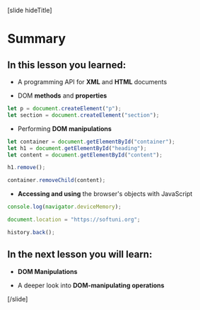 [slide hideTitle]

# Summary

## In this lesson you learned: 

- A programming API for **XML** and **HTML** documents

- DOM **methods** and **properties**

```js
let p = document.createElement("p");
let section = document.createElement("section");
```

- Performing **DOM manipulations**

```js
let container = document.getElementById("container");
let h1 = document.getElementById("heading");
let content = document.getElementById("content");

h1.remove();

container.removeChild(content);
```

- **Accessing and using** the browser's objects with JavaScript

```js
console.log(navigator.deviceMemory);

document.location = "https://softuni.org";

history.back();
```

## In the next lesson you will learn:

- **DOM Manipulations**

- A deeper look into **DOM-manipulating operations**

[/slide]

